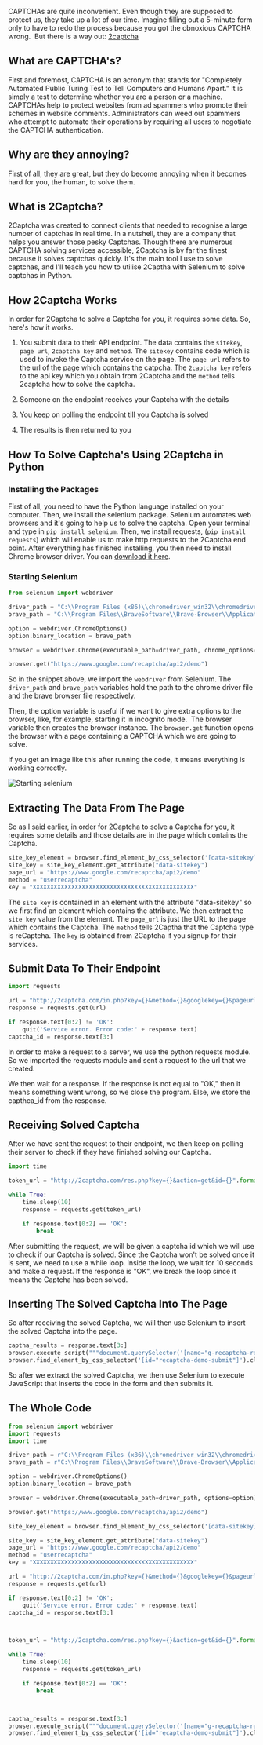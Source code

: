 CAPTCHAs are quite inconvenient. Even though they are supposed to protect us, they take up a lot of our time. Imagine filling out a 5-minute form only to have to redo the process because you got the obnoxious CAPTCHA wrong. 
But there is a way out: [2captcha](https://2captcha.com/)

## What are CAPTCHA's?

First and foremost, CAPTCHA is an acronym that stands for "Completely Automated Public Turing Test to Tell Computers and Humans Apart." It is simply a test to determine whether you are a person or a machine. CAPTCHAs help to protect websites from ad spammers who promote their schemes in website comments. Administrators can weed out spammers who attempt to automate their operations by requiring all users to negotiate the CAPTCHA authentication.

## Why are they annoying?

First of all, they are great, but they do become annoying when it becomes hard for you, the human, to solve them.

## What is 2Captcha?

2Captcha was created to connect clients that needed to recognise a large number of captchas in real time. In a nutshell, they are a company that helps you answer those pesky Captchas. Though there are numerous CAPTCHA solving services accessible, 2Captcha is by far the finest because it solves captchas quickly. It's the main tool I use to solve captchas, and I'll teach you how to utilise 2Captha with Selenium to solve captchas in Python.

## How 2Captcha Works

In order for 2Captcha to solve a Captcha for you, it requires some data.
So, here's how it works.

1. You submit data to their API endpoint.
   The data contains the `sitekey`, `page url`, `2captcha key` and `method`.
   The `sitekey` contains code which is used to invoke the Captcha service on the page. The `page url` refers to the url of the page which contains the catpcha. The `2captcha key` refers to the api key which you obtain from 2Captcha and the `method` tells 2captcha how to solve the captcha.

2. Someone on the endpoint receives your Captcha with the details

3. You keep on polling the endpoint till you Captcha is solved

4. The results is then returned to you

## How To Solve Captcha's Using 2Captcha in Python

### Installing the Packages

First of all, you need to have the Python language installed on your computer. Then, we install the selenium package. Selenium automates web browsers and it's going to help us to solve the captcha.
Open your terminal and type in `pip install selenium`.
Then, we install requests, (`pip install requests`) which will enable us to make http requests to the 2Captcha end point.
After everything has finished installing, you then need to install Chrome browser driver. You can [download it here](https://chromedriver.chromium.org/downloads).

### Starting Selenium

```python
from selenium import webdriver

driver_path = "C:\\Program Files (x86)\\chromedriver_win32\\chromedriver.exe"
brave_path = "C:\\Program Files\\BraveSoftware\\Brave-Browser\\Application\\brave.exe"

option = webdriver.ChromeOptions()
option.binary_location = brave_path

browser = webdriver.Chrome(executable_path=driver_path, chrome_options=option)

browser.get("https://www.google.com/recaptcha/api2/demo")
```

So in the snippet above, we import the `webdriver` from Selenium. The `driver_path` and `brave_path` variables hold the path to the chrome driver file and the brave browser file respectively.

Then, the option variable is useful if we want to give extra options to the browser, like, for example, starting it in incognito mode. 
The browser variable then creates the browser instance. The `browser.get` function opens the browser with a page containing a CAPTCHA which we are going to solve.

If you get an image like this after running the code, it means everything is working correctly.

![Starting selenium](https://ik.imagekit.io/kudadam/blog/bypass-recaptcha-using-2captcha/selenium-starter.png?ik-sdk-version=javascript-1.4.3&updatedAt=1666490490225)

## Extracting The Data From The Page

So as I said earlier, in order for 2Captcha to solve a Captcha for you, it requires some details and those details are in the page which contains the Captcha.

```python
site_key_element = browser.find_element_by_css_selector('[data-sitekey]')
site_key = site_key_element.get_attribute("data-sitekey")
page_url = "https://www.google.com/recaptcha/api2/demo"
method = "userrecaptcha"
key = "XXXXXXXXXXXXXXXXXXXXXXXXXXXXXXXXXXXXXXXXXXXXXX"
```

The `site key` is contained in an element with the attribute "data-sitekey" so we first find an element which contains the attribute. We then extract the `site key` value from the element.
The `page_url` is just the URL to the page which contains the Captcha.
The `method` tells 2Captha that the Captcha type is reCaptcha.
The `key` is obtained from 2Captcha if you signup for their services.

## Submit Data To Their Endpoint

```python
import requests

url = "http://2captcha.com/in.php?key={}&method={}&googlekey={}&pageurl={}".format(key,method,site_key,page_url)
response = requests.get(url)

if response.text[0:2] != 'OK':
    quit('Service error. Error code:' + response.text)
captcha_id = response.text[3:]

```

In order to make a request to a server, we use the python requests module. So we imported the requests module and sent a request to the url that we created.

We then wait for a response. If the response is not equal to "OK," then it means something went wrong, so we close the program. Else, we store the capthca_id from the response.

## Receiving Solved Captcha

After we have sent the request to their endpoint, we then keep on polling their server to check if they have finished solving our Captcha.

```python
import time

token_url = "http://2captcha.com/res.php?key={}&action=get&id={}".format(key,captcha_id)

while True:
	time.sleep(10)
	response = requests.get(token_url)

	if response.text[0:2] == 'OK':
    	break
```

After submitting the request, we will be given a captcha id which we will use to check if our Captcha is solved. Since the Captcha won't be solved once it is sent, we need to use a while loop. Inside the loop, we wait for 10 seconds and make a request. If the response is "OK", we break the loop since it means the Captcha has been solved.

## Inserting The Solved Captcha Into The Page

So after receiving the solved Captcha, we will then use Selenium to insert the solved Captcha into the page.

```python
captha_results = response.text[3:]
browser.execute_script("""document.querySelector('[name="g-recaptcha-response"]').innerText='{}'""".format(captha_results))
browser.find_element_by_css_selector('[id="recaptcha-demo-submit"]').click()
```

So after we extract the solved Captcha, we then use Selenium to execute JavaScript that inserts the code in the form and then submits it.

## The Whole Code

```python
from selenium import webdriver
import requests
import time

driver_path = r"C:\\Program Files (x86)\\chromedriver_win32\\chromedriver.exe"
brave_path = r"C:\\Program Files\\BraveSoftware\\Brave-Browser\\Application\\brave.exe"

option = webdriver.ChromeOptions()
option.binary_location = brave_path

browser = webdriver.Chrome(executable_path=driver_path, options=option)

browser.get("https://www.google.com/recaptcha/api2/demo")

site_key_element = browser.find_element_by_css_selector('[data-sitekey]')

site_key = site_key_element.get_attribute("data-sitekey")
page_url = "https://www.google.com/recaptcha/api2/demo"
method = "userrecaptcha"
key = "XXXXXXXXXXXXXXXXXXXXXXXXXXXXXXXXXXXXXXXXXXXXXX"

url = "http://2captcha.com/in.php?key={}&method={}&googlekey={}&pageurl={}".format(key,method,site_key,page_url)
response = requests.get(url)

if response.text[0:2] != 'OK':
    quit('Service error. Error code:' + response.text)
captcha_id = response.text[3:]



token_url = "http://2captcha.com/res.php?key={}&action=get&id={}".format(key,captcha_id)

while True:
	time.sleep(10)
	response = requests.get(token_url)

	if response.text[0:2] == 'OK':
    	break



captha_results = response.text[3:]
browser.execute_script("""document.querySelector('[name="g-recaptcha-response"]').innerText='{}'""".format(captha_results))
browser.find_element_by_css_selector('[id="recaptcha-demo-submit"]').click()
```
